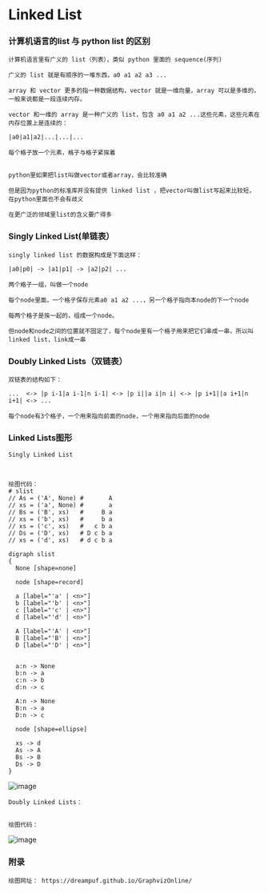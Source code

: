 # Linked List

### 计算机语言的list 与 python list 的区别

    计算机语言里有广义的 list（列表），类似 python 里面的 sequence(序列)
    
    广义的 list 就是有顺序的一堆东西，a0 a1 a2 a3 ...
    
    array 和 vector 更多的指一种数据结构，vector 就是一维向量，array 可以是多维的，一般来说都是一段连续内存。
    
    vector 和一维的 array 是一种广义的 list，包含 a0 a1 a2 ...这些元素，这些元素在内存位置上是连续的：
    
    |a0|a1|a2|...|...|...
    
    每个格子放一个元素，格子与格子紧挨着 
    
    
    python里如果把list叫做vector或者array，会比较准确
    
    但是因为python的标准库并没有提供 linked list ，把vector叫做list写起来比较短，在python里面也不会有歧义
    
    在更广泛的领域里list的含义要广得多     



### Singly Linked List(单链表）

    singly linked list 的数据构成是下面这样：
    
    |a0|p0| -> |a1|p1| -> |a2|p2| ...
    
    两个格子一组，叫做一个node
    
    每个node里面，一个格子保存元素a0 a1 a2 ...，另一个格子指向本node的下一个node
    
    每两个格子是挨一起的，组成一个node。
    
    但node和node之间的位置就不固定了，每个node里有一个格子用来把它们串成一串，所以叫linked list，link成一串   
        


### Doubly Linked Lists（双链表）

    双链表的结构如下：
    
    ...  <-> |p i-1|a i-1|n i-1| <-> |p i||a i|n i| <-> |p i+1||a i+1|n i+1| <-> ...
    
    每个node有3个格子，一个用来指向前面的node，一个用来指向后面的node



### Linked Lists图形

    Singly Linked List 
    
    
    
    绘图代码：
    # slist
    // As = ('A', None) #       A
    // xs = ('a', None) #       a
    // Bs = ('B', xs)   #     B a
    // xs = ('b', xs)   #     b a
    // xs = ('c', xs)   #   c b a
    // Ds = ('D', xs)   # D c b a
    // xs = ('d', xs)   # d c b a

    digraph slist
    {
      None [shape=none]

      node [shape=record]

      a [label="'a' | <n>"]
      b [label="'b' | <n>"]
      c [label="'c' | <n>"]
      d [label="'d' | <n>"]

      A [label="'A' | <n>"]
      B [label="'B' | <n>"]
      D [label="'D' | <n>"]


      a:n -> None
      b:n -> a
      c:n -> b
      d:n -> c

      A:n -> None
      B:n -> a
      D:n -> c

      node [shape=ellipse]

      xs -> d
      As -> A
      Bs -> B
      Ds -> D
    }
    
    
![image](https://github.com/crystalapril/python-notes-april/blob/master/image/single.png)
    
    
    Doubly Linked Lists：
    
    
    绘图代码：
    
    
    
    
![image](https://github.com/crystalapril/python-notes-april/blob/master/image/double.png)
    
    
    
    
    



    
    
    
### 附录    
    
    绘图网址： https://dreampuf.github.io/GraphvizOnline/
    
    


